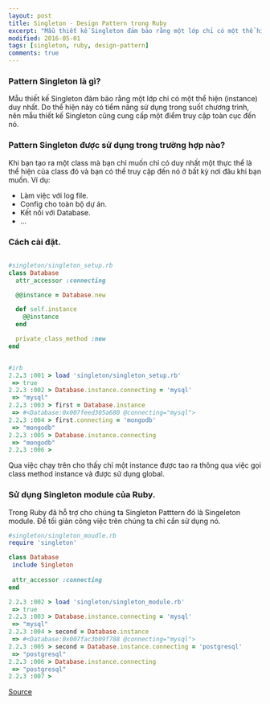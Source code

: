 ```yaml
---
layout: post
title: Singleton - Design Pattern trong Ruby
excerpt: "Mẫu thiết kế Singleton đảm bảo rằng một lớp chỉ có một thể hiện (instance) duy nhất. Do thể hiện này có tiềm năng sử dụng trong suốt chương trình, nên mẫu thiết kế Singleton cũng cung cấp một điểm truy cập toàn cục đến nó."
modified: 2016-05-01
tags: [singleton, ruby, design-pattern]
comments: true
---
```

### Pattern Singleton là gì?

Mẫu thiết kế Singleton đảm bảo rằng một lớp chỉ có một thể hiện (instance) duy nhất. Do thể hiện này có tiềm năng sử dụng trong suốt chương trình, nên mẫu thiết kế Singleton cũng cung cấp một điểm truy cập toàn cục đến nó.

### Pattern Singleton được sử dụng trong trường hợp nào?

Khi bạn tạo ra một class mà bạn chỉ muốn chỉ có duy nhất một thực thể là thể hiện của class đó và bạn có thể truy cập đến nó ở bất kỳ nơi đâu khi bạn muốn. Ví dụ:

* Làm việc với log file.
* Config cho toàn bộ dự án.
* Kết nối với Database.
* ...

### Cách cài đặt.

``` ruby

#singleton/singleton_setup.rb
class Database
  attr_accessor :connecting

  @@instance = Database.new

  def self.instance
    @@instance
  end

  private_class_method :new
end
```

``` ruby

#irb
2.2.3 :001 > load 'singleton/singleton_setup.rb'
 => true 
2.2.3 :002 > Database.instance.connecting = 'mysql'
 => "mysql" 
2.2.3 :003 > first = Database.instance
 => #<Database:0x007feed305a680 @connecting="mysql"> 
2.2.3 :004 > first.connecting = 'mongodb'
 => "mongodb" 
2.2.3 :005 > Database.instance.connecting
 => "mongodb" 
2.2.3 :006 > 
```
Qua việc chạy trên cho thấy chỉ một instance được tao ra thông qua việc gọi class method instance và được sử dụng global.

### Sử dụng Singleton module của Ruby.

Trong Ruby đã hỗ trợ cho chúng ta Singleton Patttern đó là Singeleton module. Để tối giản công việc trên chúng ta chỉ cần sử dụng nó.
 ``` ruby
 #singleton/singleton_moudle.rb
 require 'singleton'

class Database
  include Singleton
  
  attr_accessor :connecting
end

```

``` ruby
2.2.3 :002 > load 'singleton/singleton_module.rb'
 => true 
2.2.3 :003 > Database.instance.connecting = 'mysql'
 => "mysql" 
2.2.3 :004 > second = Database.instance
 => #<Database:0x007fac3b09f788 @connecting="mysql"> 
2.2.3 :005 > second = Database.instance.connecting = 'postgresql'
 => "postgresql" 
2.2.3 :006 > Database.instance.connecting
 => "postgresql" 
2.2.3 :007 > 
```

[Source](https://github.com/Nguyenanh/design-pattern)

